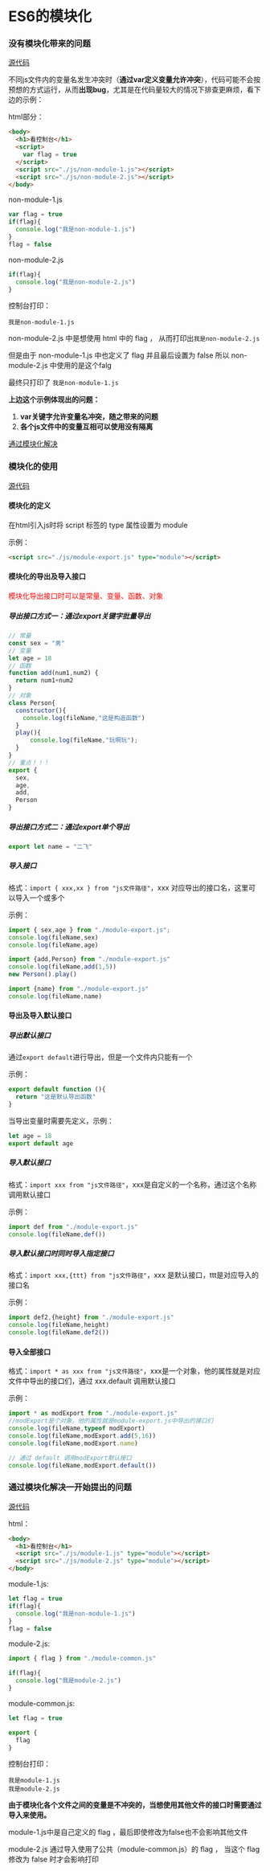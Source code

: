 # ES6的模块化

### 没有模块化带来的问题

[源代码](../demo/05-non-module.html)

不同js文件内的变量名发生冲突时（**通过var定义变量允许冲突**），代码可能不会按预想的方式运行，从而**出现bug**，尤其是在代码量较大的情况下排查更麻烦，看下边的示例：

html部分：

```html
<body>
  <h1>看控制台</h1>
  <script>
    var flag = true
  </script>
  <script src="./js/non-module-1.js"></script>
  <script src="./js/non-module-2.js"></script>
</body>
```

non-module-1.js

```js
var flag = true
if(flag){
  console.log("我是non-module-1.js")
}
flag = false
```

non-module-2.js

```js
if(flag){
  console.log("我是non-module-2.js")
}
```

控制台打印：

```
我是non-module-1.js
```



non-module-2.js 中是想使用 html 中的 flag ， 从而打印出`我是non-module-2.js`

但是由于 non-module-1.js 中也定义了 flag 并且最后设置为 false 所以 non-module-2.js 中使用的是这个falg

最终只打印了 `我是non-module-1.js`

**上边这个示例体现出的问题：**

1. **var关键字允许变量名冲突，随之带来的问题**
2. **各个js文件中的变量互相可以使用没有隔离**

[通过模块化解决](#isolation)

### 模块化的使用

[源代码](../demo/05-module-demo.html)

#### 模块化的定义

在html引入js时将 script 标签的 type 属性设置为 module

示例：

```html
<script src="./js/module-export.js" type="module"></script>
```

#### 模块化的导出及导入接口

<p style="color:red">模块化导出接口时可以是常量、变量、函数、对象</p>

##### 导出接口方式一：通过export关键字批量导出

```js
// 常量
const sex = "男"
// 变量
let age = 18
// 函数
function add(num1,num2) {
  return num1+num2
}
// 对象
class Person{
  constructor(){
    console.log(fileName,"这是构造函数")
  }
  play(){
      console.log(fileName,"玩啊玩");
  }
}
// 重点！！！
export {
  sex,
  age,
  add,
  Person
}
```

##### 导出接口方式二：通过export单个导出

```js
export let name = "二飞" 
```

##### 导入接口

格式：`import { xxx,xx } from "js文件路径"`，xxx 对应导出的接口名，这里可以导入一个或多个

示例：

```js
import { sex,age } from "./module-export.js";
console.log(fileName,sex)
console.log(fileName,age)

import {add,Person} from "./module-export.js"
console.log(fileName,add(1,5))
new Person().play()

import {name} from "./module-export.js"
console.log(fileName,name)
```

#### 导出及导入默认接口

##### 导出默认接口

通过`export default`进行导出，但是一个文件内只能有一个

示例：

```js
export default function (){
  return "这是默认导出函数"
}
```

当导出变量时需要先定义，示例：

```js
let age = 18
export default age
```

##### 导入默认接口

格式：`import xxx from "js文件路径"`，xxx是自定义的一个名称，通过这个名称调用默认接口

示例：

```js
import def from "./module-export.js"
console.log(fileName,def())
```

##### 导入默认接口时同时导入指定接口

格式：`import xxx,{ttt} from "js文件路径"`，xxx 是默认接口，ttt是对应导入的接口名

示例：

```js
import def2,{height} from "./module-export.js"
console.log(fileName,height)
console.log(fileName,def2())
```

#### 导入全部接口

格式：`import * as xxx from "js文件路径"`，xxx是一个对象，他的属性就是对应文件中导出的接口们，通过 xxx.default 调用默认接口

示例：

```js
import * as modExport from "./module-export.js"
//modExport是个对象，他的属性就是module-export.js中导出的接口们
console.log(fileName,typeof modExport)
console.log(fileName,modExport.add(5,16))
console.log(fileName,modExport.name)

// 通过 default 调用modExport默认接口
console.log(fileName,modExport.default())
```

### <div id="isolation">通过模块化解决一开始提出的问题</div>

[源代码](../demo/05-module.html)

html：

```html
<body>
  <h1>看控制台</h1>
  <script src="./js/module-1.js" type="module"></script>
  <script src="./js/module-2.js" type="module"></script>
</body>
```

module-1.js:

```js
let flag = true
if(flag){
  console.log("我是non-module-1.js")
}
flag = false
```

module-2.js:

```js
import { flag } from "./module-common.js"

if(flag){
  console.log("我是module-2.js")
}
```

module-common.js:

```js
let flag = true

export {
  flag
}
```

控制台打印：

```
我是module-1.js
我是module-2.js
```

**由于模块化各个文件之间的变量是不冲突的，当想使用其他文件的接口时需要通过导入来使用。**

module-1.js中是自己定义的 flag ，最后即使修改为false也不会影响其他文件

module-2.js 通过导入使用了公共（module-common.js）的 flag ， 当这个 flag 修改为 false 时才会影响打印